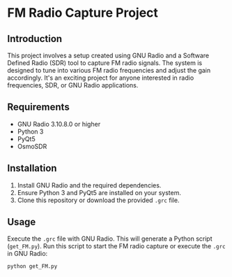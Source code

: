 # FM Radio Capture Project

## Introduction

This project involves a setup created using GNU Radio and a Software Defined Radio (SDR) tool to capture FM radio signals. The system is designed to tune into various FM radio frequencies and adjust the gain accordingly. It's an exciting project for anyone interested in radio frequencies, SDR, or GNU Radio applications.

## Requirements

- GNU Radio 3.10.8.0 or higher
- Python 3
- PyQt5
- OsmoSDR

## Installation

1. Install GNU Radio and the required dependencies.
2. Ensure Python 3 and PyQt5 are installed on your system.
3. Clone this repository or download the provided `.grc` file.

## Usage

Execute the `.grc` file with GNU Radio. This will generate a Python script (`get_FM.py`). Run this script to start the FM radio capture or execute the `.grc` in GNU Radio:

```bash
python get_FM.py
